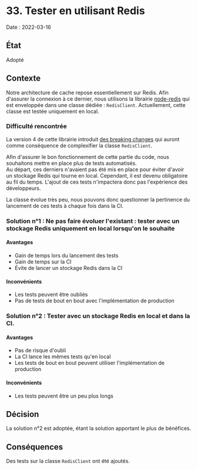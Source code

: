 # 33. Tester en utilisant Redis 

Date : 2022-03-16

## État
Adopté

## Contexte 

Notre architecture de cache repose essentiellement sur Redis. 
Afin d'assurer la connexion à ce dernier, nous utilisons la librairie [node-redis](https://github.com/redis/node-redis) 
qui est enveloppée dans une classe dédiée : `RedisClient`.
Actuellement, cette classe est testée uniquement en local. 

### Difficulté rencontrée

La version 4 de cette librairie introduit [des breaking changes](https://github.com/redis/node-redis/blob/master/CHANGELOG.md#v400---24-nov-2021)
qui auront comme conséquence de complexifier la classe `RedisClient`.

Afin d'assurer le bon fonctionnement de cette partie du code, nous souhaitons mettre en place plus de tests automatisés.   
Au départ, ces derniers n'avaient pas été mis en place pour éviter d'avoir un stockage Redis qui tourne en local. 
Cependant, il est devenu obligatoire au fil du temps. 
L'ajout de ces tests n'impactera donc pas l'expérience des développeurs.

La classe évolue très peu, nous pouvons donc questionner la pertinence du lancement de ces tests à chaque fois dans la CI. 

### Solution n°1 : Ne pas faire évoluer l'existant : tester avec un stockage Redis uniquement en local lorsqu'on le souhaite

#### Avantages

- Gain de temps lors du lancement des tests
- Gain de temps sur la CI 
- Évite de lancer un stockage Redis dans la CI

#### Inconvénients

- Les tests peuvent être oubliés
- Pas de tests de bout en bout avec l'implémentation de production


### Solution n°2 : Tester avec un stockage Redis en local et dans la CI.

#### Avantages

- Pas de risque d'oubli
- La CI lance les mêmes tests qu'en local
- Les tests de bout en bout peuvent utiliser l'implémentation de production

#### Inconvénients

- Les tests peuvent être un peu plus longs

## Décision

La solution n°2 est adoptée, étant la solution apportant le plus de bénéfices.

## Conséquences

Des tests sur la classe `RedisClient` ont été ajoutés. 
